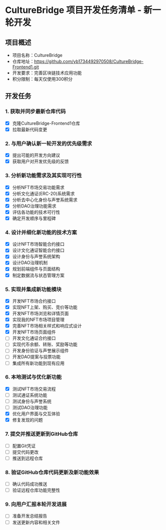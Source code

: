 # CultureBridge 项目开发任务清单 - 新一轮开发

## 项目概述
- 项目名称：CultureBridge
- 仓库地址：https://github.com/yb1734492970508/CultureBridge-Frontend1.git
- 开发要求：完善区块链技术应用功能
- 积分限制：每天仅使用300积分

## 开发任务

### 1. 获取并同步最新仓库代码
- [x] 克隆CultureBridge-Frontend1仓库
- [x] 拉取最新代码变更

### 2. 与用户确认新一轮开发的优先级需求
- [x] 提出可能的开发方向建议
- [x] 获取用户对开发优先级的反馈

### 3. 分析新功能需求及其实现可行性
- [x] 分析NFT市场交易功能需求
- [x] 分析文化通证(ERC-20)系统需求
- [x] 分析去中心化身份与声誉系统需求
- [x] 分析DAO治理功能需求
- [x] 评估各功能的技术可行性
- [x] 确定开发顺序与里程碑

### 4. 设计并细化新功能的技术方案
- [x] 设计NFT市场智能合约接口
- [x] 设计文化通证智能合约接口
- [x] 设计身份与声誉系统架构
- [x] 设计DAO治理机制
- [x] 规划前端组件与页面结构
- [x] 制定数据流与状态管理方案

### 5. 实现并集成新功能模块
- [x] 开发NFT市场合约接口
- [x] 实现NFT上架、购买、竞价等功能
- [x] 开发NFT市场浏览和详情页面
- [x] 实现我的NFT市场项目管理
- [x] 完善NFT市场相关样式和响应式设计
- [x] 开发NFT市场页面组件
- [ ] 开发文化通证合约接口
- [ ] 实现代币余额、转账、奖励等功能
- [ ] 开发身份验证与声誉展示组件
- [ ] 开发DAO提案与投票功能
- [ ] 集成所有新功能到现有应用

### 6. 本地测试与优化新功能
- [x] 测试NFT市场交易流程
- [ ] 测试通证系统功能
- [ ] 测试身份与声誉系统
- [ ] 测试DAO治理功能
- [x] 优化用户界面与交互体验
- [x] 修复发现的问题

### 7. 提交并推送更新到GitHub仓库
- [ ] 配置Git凭证
- [ ] 提交代码更改
- [ ] 推送到远程仓库

### 8. 验证GitHub仓库代码更新及新功能效果
- [ ] 确认代码成功推送
- [ ] 验证远程仓库功能完整性

### 9. 向用户汇报本轮开发进展
- [ ] 准备开发总结报告
- [ ] 发送更新内容和相关文件
